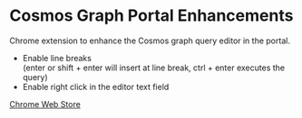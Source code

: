 # Cosmos Graph Portal Enhancements
Chrome extension to enhance the Cosmos graph query editor in the portal.

- Enable line breaks  
  (enter or shift + enter will insert at line break, ctrl + enter executes the query)
- Enable right click in the editor text field

[Chrome Web Store](https://chrome.google.com/webstore/detail/kafgakbjaooedlknboeegpjeiddfofpb)
